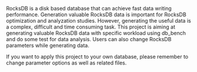 RocksDB is a disk based database that can achieve fast data writing performance. Generation valuable RocksDB data is important for RocksDB optimization and analyzation studies. However, generating the useful data is a complex, difficult and time consuming task. This project is aiming at generating valuable RocksDB data with specific workload using db_bench and do some test for data analysis. Users can also change RocksDB parameters while generating data.

If you want to apply this project to your own database, please remember to change parameter options as well as related files. 
